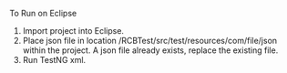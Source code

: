 
To Run on Eclipse
1. Import project into Eclipse.
2. Place json file in location /RCBTest/src/test/resources/com/file/json within the project. A json file already exists, replace the existing file.
3. Run TestNG xml.
